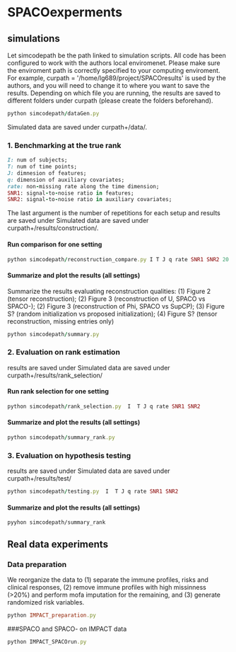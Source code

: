 # SPACOexperments

##  simulations
Let simcodepath be the path linked to simulation scripts. All code has been configured to work with the authors local enviromenet. Please make sure the enviroment path is correctly specified to your computing enviroment. For example, curpath = '/home/lg689/project/SPACOresults' is used by the authors, and you will need to change it to where you want to save the results. Depending on which file you are running, the results are saved to different folders under curpath (please create the folders beforehand).
```ruby
python simcodepath/dataGen.py
```
Simulated data are saved under curpath+/data/.
### 1. Benchmarking at the true rank
```ruby
I: num of subjects;
T: num of time points;
J: dimnesion of features;
q: dimension of auxiliary covariates;
rate: non-missing rate along the time dimension;
SNR1: signal-to-noise ratio in features;
SNR2: signal-to-noise ratio in auxiliary covariates;
 ```
The last argument is the number of repetitions for each setup and results are saved under Simulated data are saved under curpath+/results/construction/.
#### Run comparison for one setting
```ruby
python simcodepath/reconstruction_compare.py I T J q rate SNR1 SNR2 20
```
#### Summarize and plot the results (all settings)
Summarize the results evaluating reconstruction qualities: (1) Figure 2 (tensor reconstruction); (2) Figure 3 (reconstruction of U, SPACO vs SPACO-); (2) Figure 3 (reconstruction of Phi, SPACO vs SupCP); (3) Figure S? (random initialization vs proposed initialization); (4) Figure S? (tensor reconstruction, missing entries only)
```ruby
python simcodepath/summary.py
```
### 2. Evaluation on rank estimation
results are saved under Simulated data are saved under curpath+/results/rank_selection/
#### Run rank selection for one setting
```ruby
python simcodepath/rank_selection.py  I  T J q rate SNR1 SNR2
```
#### Summarize and plot the results (all settings)
```ruby
python simcodepath/summary_rank.py
```
### 3. Evaluation on hypothesis testing
results are saved under Simulated data are saved under curpath+/results/test/
```ruby
python simcodepath/testing.py  I  T J q rate SNR1 SNR2
```
#### Summarize and plot the results (all settings)
```{ruby}
pyyhon simcodepath/summary_rank
```
## Real data experiments
### Data preparation
We reorganize the data to (1) separate the immune profiles, risks and clinical responses, (2) remove immune profiles with high missinness (>20%) and perform mofa imputation for the remaining, and (3) generate randomized risk variables.
```ruby
python IMPACT_preparation.py
```
###SPACO and SPACO- on IMPACT data
```ruby
python IMPACT_SPACOrun.py
```







